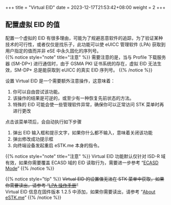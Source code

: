 +++
title = "Virtual EID"
date =  2023-12-17T21:53:42+08:00
weight = 2
+++

## 配置虚拟 EID 的值

配置一个虚拟的 EID 有很多理由，可能为了规避恶意软件的追踪，为了验证某种技术的可行性，或者仅仅是找乐子，此功能可以使 eUICC 管理软件 (LPA) 获取到用户指定的值而并非 eSE 中永久固化的序列号。  
{{% notice style="note" title="注意" %}}
需要注意的是，当与 Profile 下载服务器 (SM-DP+) 进行通信时，由于 GSMA PKI 证书系统的存在，虚拟 EID 无法生效，SM-DP+ 总是能获取到 eUICC 的真实 EID 序列号。
{{% /notice %}}

设置 Virtual EID 是一个需要额外注意操作，这意味着：

1. 你可以自由尝试该功能。
2. 该操作的结果是可逆的，或至少有一种恢复先前状态的方法。
3. 特殊的 EID 可能会使一些管理软件异常，确保你可以正常访问 STK 菜单时再进行更改

点击该菜单项后，会自动执行如下步骤

1. 弹出 EID 输入框和提示文字，如果你什么都不输入，意味着关闭该功能
2. 弹出修改成功提示框
3. 向终端设备发起重启 eSTK.me 本身的指令。

{{% notice style="note" title="注意" %}}
Virtual EID 功能默认仅针对 ISD-R 域有效，如果你需要覆盖 ECASD 域的 EID 读取行为，需要进一步参考 “[ECASD Mode](ecasd-mode)”
{{% /notice %}}

{{% notice style="tip" %}}
~~Virtual EID 的设置值无法在 STK 菜单中获取，如果你需要读出，请参考 “[LPA 操作手册](estk_me/lpa-guide)”~~  
Virtual EID 信息在固件版本 1.2.5 中添加，如果你需要读出，请参考 “[About eSTK.me](../about-estk_me)”
{{% /notice %}}
